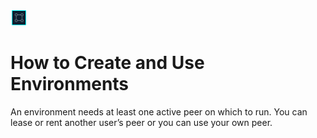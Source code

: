 ![Environments icon](https://github.com/MarilizaC/icons/blob/master/Icon-Environments.png) 
# How to Create and Use Environments 

An environment needs at least one active peer on which to run. You can lease or rent another user’s peer or you can use your own peer.
